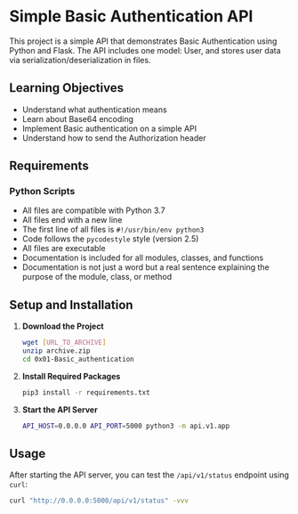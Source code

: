 # Simple Basic Authentication API

This project is a simple API that demonstrates Basic Authentication using Python and Flask. The API includes one model: User, and stores user data via serialization/deserialization in files.

## Learning Objectives

- Understand what authentication means
- Learn about Base64 encoding
- Implement Basic authentication on a simple API
- Understand how to send the Authorization header

## Requirements

### Python Scripts

- All files are compatible with Python 3.7
- All files end with a new line
- The first line of all files is `#!/usr/bin/env python3`
- Code follows the `pycodestyle` style (version 2.5)
- All files are executable
- Documentation is included for all modules, classes, and functions
- Documentation is not just a word but a real sentence explaining the purpose of the module, class, or method

## Setup and Installation

1. **Download the Project**
    ```bash
    wget [URL_TO_ARCHIVE]
    unzip archive.zip
    cd 0x01-Basic_authentication
    ```

2. **Install Required Packages**
    ```bash
    pip3 install -r requirements.txt
    ```

3. **Start the API Server**
    ```bash
    API_HOST=0.0.0.0 API_PORT=5000 python3 -m api.v1.app
    ```

## Usage

After starting the API server, you can test the `/api/v1/status` endpoint using `curl`:

```bash
curl "http://0.0.0.0:5000/api/v1/status" -vvv

